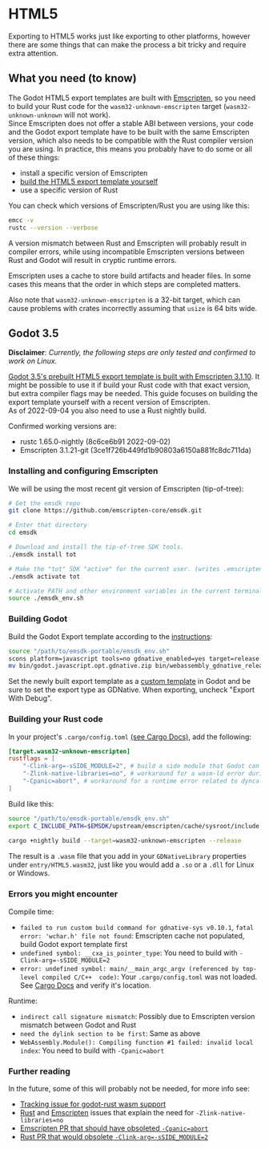 # HTML5

Exporting to HTML5 works just like exporting to other platforms, however there are some things that can make the process a bit tricky and require extra attention.

## What you need (to know)

The Godot HTML5 export templates are built with [Emscripten](https://emscripten.org/), so you need to build your Rust code for the `wasm32-unknown-emscripten` target (`wasm32-unknown-unknown` will not work).  
Since Emscripten does not offer a stable ABI between versions, your code and the Godot export template have to be built with the same Emscripten version, which also needs to be compatible with the Rust compiler version you are using.
In practice, this means you probably have to do some or all of these things:
* install a specific version of Emscripten
* [build the HTML5 export template yourself](https://docs.godotengine.org/en/stable/development/compiling/compiling_for_web.html) 
* use a specific version of Rust

You can check which versions of Emscripten/Rust you are using like this:

```bash
emcc -v
rustc --version --verbose
```

A version mismatch between Rust and Emscripten will probably result in compiler errors, while using incompatible Emscripten versions between Rust and Godot will result in cryptic runtime errors.

Emscripten uses a cache to store build artifacts and header files. In some cases this means that the order in which steps are completed matters.

Also note that `wasm32-unknown-emscripten` is a 32-bit target, which can cause problems with crates incorrectly assuming that `usize` is 64 bits wide.

## Godot 3.5

**Disclaimer**: _Currently, the following steps are only tested and confirmed to work on Linux._

[Godot 3.5's prebuilt HTML5 export template is built with Emscripten 3.1.10](https://github.com/godotengine/godot/blob/3.5/.github/workflows/javascript_builds.yml).
It might be possible to use it if build your Rust code with that exact version, but extra compiler flags may be needed. This guide focuses on building the export template yourself with a recent version of Emscripten.  
As of 2022-09-04 you also need to use a Rust nightly build.

Confirmed working versions are:
* rustc 1.65.0-nightly (8c6ce6b91 2022-09-02)
* Emscripten 3.1.21-git (3ce1f726b449fd1b90803a6150a881fc8dc711da)


### Installing and configuring Emscripten

We will be using the most recent git version of Emscripten (tip-of-tree):

```bash
# Get the emsdk repo
git clone https://github.com/emscripten-core/emsdk.git

# Enter that directory
cd emsdk

# Download and install the tip-of-tree SDK tools.
./emsdk install tot

# Make the "tot" SDK "active" for the current user. (writes .emscripten file)
./emsdk activate tot

# Activate PATH and other environment variables in the current terminal
source ./emsdk_env.sh
```

### Building Godot

Build the Godot Export template according to the [instructions](https://docs.godotengine.org/en/stable/development/compiling/compiling_for_web.html):

```bash
source "/path/to/emsdk-portable/emsdk_env.sh"
scons platform=javascript tools=no gdnative_enabled=yes target=release
mv bin/godot.javascript.opt.gdnative.zip bin/webassembly_gdnative_release.zip
```

Set the newly built export template as a [custom template](https://user-images.githubusercontent.com/2171264/175822720-bcd2f1ff-0a1d-4495-9f9c-892d42e9bdcd.png) in Godot and be sure to set the export type as GDNative. When exporting, uncheck "Export With Debug".

### Building your Rust code

In your project's `.cargo/config.toml` [(see Cargo Docs)](https://doc.rust-lang.org/cargo/reference/config.html), add the following:

```toml
[target.wasm32-unknown-emscripten]
rustflags = [
	"-Clink-arg=-sSIDE_MODULE=2", # build a side module that Godot can load
	"-Zlink-native-libraries=no", # workaround for a wasm-ld error during linking
	"-Cpanic=abort", # workaround for a runtime error related to dyncalls
]
```

Build like this:

```bash
source "/path/to/emsdk-portable/emsdk_env.sh"
export C_INCLUDE_PATH=$EMSDK/upstream/emscripten/cache/sysroot/include
	
cargo +nightly build --target=wasm32-unknown-emscripten --release
```

The result is a `.wasm` file that you add in your `GDNativeLibrary` properties under `entry/HTML5.wasm32`, just like you would add a `.so` or a `.dll` for Linux or Windows.

### Errors you might encounter

Compile time:
* `failed to run custom build command for gdnative-sys v0.10.1`, `fatal error: 'wchar.h' file not found`: Emscripten cache not populated, build Godot export template first
* `undefined symbol: __cxa_is_pointer_type`: You need to build with `-Clink-arg=-sSIDE_MODULE=2`
* `error: undefined symbol: main/__main_argc_argv (referenced by top-level compiled C/C++ 
code)`: Your `.cargo/config.toml` was not loaded. See [Cargo Docs](https://doc.rust-lang.org/cargo/reference/config.html) and verify it's location.

Runtime:
* `indirect call signature mismatch`: Possibly due to Emscripten version mismatch between Godot and Rust
* `need the dylink section to be first`: Same as above
* `WebAssembly.Module(): Compiling function #1 failed: invalid local index`:  You need to build with `-Cpanic=abort`

### Further reading

In the future, some of this will probably not be needed, for more info see:
* [Tracking issue for godot-rust wasm support](https://github.com/godot-rust/godot-rust/issues/647)
* [Rust](https://github.com/rust-lang/rust/issues/98155) and [Emscripten](https://github.com/rust-lang/rust/pull/98303#issuecomment-1162172132) issues that explain the need for `-Zlink-native-libraries=no`
* [Emscripten PR that should have obsoleted `-Cpanic=abort`](https://github.com/emscripten-core/emscripten/pull/17328)
* [Rust PR that would obsolete `-Clink-arg=-sSIDE_MODULE=2`](https://github.com/rust-lang/rust/pull/98358)
